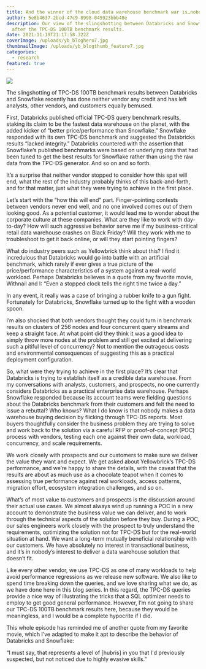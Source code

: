 ```yaml
---
title: And the winner of the cloud data warehouse benchmark war is…nobody
author: 5e8b4637-2bcd-47c9-8998-045923bbb48e
description: Our view of the slingshotting between Databricks and Snowflake
  after the TPC-DS 100TB benchmark results.
date: 2021-11-19T21:17:58.322Z
coverImage: /uploads/yb_bloghero7.jpg
thumbnailImage: /uploads/yb_blogthumb_feature7.jpg
categories:
  - research
featured: true
---
```

![](/uploads/slingshot.png)

The slingshotting of TPC-DS 100TB benchmark results between Databricks and Snowflake recently has done neither vendor any credit and has left analysts, other vendors, and customers equally bemused.

First, Databricks published official TPC-DS query benchmark results, staking its claim to be the fastest data warehouse on the planet, with the added kicker of “better price/performance than Snowflake.” Snowflake responded with its own TPC-DS benchmark and suggested the Databricks results “lacked integrity.” Databricks countered with the assertion that Snowflake’s published benchmarks were based on underlying data that had been tuned to get the best results for Snowflake rather than using the raw data from the TPC-DS generator. And so on and so forth.

It’s a surprise that neither vendor stopped to consider how this spat will end, what the rest of the industry probably thinks of this back-and-forth, and for that matter, just what they were trying to achieve in the first place.

Let’s start with the “how this will end” part. Finger-pointing contests between vendors never end well, and no one involved comes out of them looking good. As a potential customer, it would lead me to wonder about the corporate culture at these companies. What are they like to work with day-to-day? How will such aggressive behavior serve me if my business-critical retail data warehouse crashes on Black Friday? Will they work with me to troubleshoot to get it back online, or will they start pointing fingers?

What do industry peers such as Yellowbrick think about this? I find it incredulous that Databricks would go into battle with an artificial benchmark, which rarely if ever gives a true picture of the price/performance characteristics of a system against a real-world workload. Perhaps Databricks believes in a quote from my favorite movie, Withnail and I: “Even a stopped clock tells the right time twice a day.”

In any event, it really was a case of bringing a rubber knife to a gun fight. Fortunately for Databricks, Snowflake turned up to the fight with a wooden spoon. 

I’m also shocked that both vendors thought they could turn in benchmark results on clusters of 256 nodes and four concurrent query streams and keep a straight face. At what point did they think it was a good idea to simply throw more nodes at the problem and still get excited at delivering such a pitiful level of concurrency? Not to mention the outrageous costs and environmental consequences of suggesting this as a practical deployment configuration.

So, what were they trying to achieve in the first place? It’s clear that Databricks is trying to establish itself as a credible data warehouse. From my conversations with analysts, customers, and prospects, no one currently considers Databricks as a practical enterprise data warehouse. Perhaps Snowflake responded because its account teams were fielding questions about the Databricks benchmark from their customers and felt the need to issue a rebuttal? Who knows? What I do know is that nobody makes a data warehouse buying decision by flicking through TPC-DS reports. Most buyers thoughtfully consider the business problem they are trying to solve and work back to the solution via a careful RFP or proof-of-concept (POC) process with vendors, testing each one against their own data, workload, concurrency, and scale requirements. 

We work closely with prospects and our customers to make sure we deliver the value they want and expect. We get asked about Yellowbrick’s TPC-DS performance, and we’re happy to share the details, with the caveat that the results are about as much use as a chocolate teapot when it comes to assessing true performance against real workloads, access patterns, migration effort, ecosystem integration challenges, and so on.

What’s of most value to customers and prospects is the discussion around their actual use cases. We almost always wind up running a POC in a new account to demonstrate the business value we can deliver, and to work through the technical aspects of the solution before they buy. During a POC, our sales engineers work closely with the prospect to truly understand the requirements, optimizing the solution not for TPC-DS but for the real-world situation at hand. We want a long-term mutually beneficial relationship with our customers. We have absolutely no interest in transactional business, and it’s in nobody’s interest to deliver a data warehouse solution that doesn’t fit.

Like every other vendor, we use TPC-DS as one of many workloads to help avoid performance regressions as we release new software. We also like to spend time breaking down the queries, and we love sharing what we do, as we have done here in this blog series. In this regard, the TPC-DS queries provide a nice way of illustrating the tricks that a SQL optimizer needs to employ to get good general performance. However, I’m not going to share our TPC-DS 100TB benchmark results here, because they would be meaningless, and I would be a complete hypocrite if I did.  

This whole episode has reminded me of another quote from my favorite movie, which I’ve adapted to make it apt to describe the behavior of Databricks and Snowflake: 

“I must say, that represents a level of \[hubris] in you that I'd previously suspected, but not noticed due to highly evasive skills.”